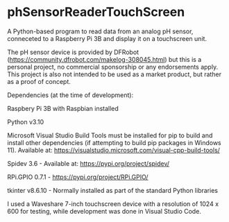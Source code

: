# phSensorReaderTouchScreen
A Python-based program to read data from an analog pH sensor, conneceted to a Raspberry Pi 3B and display it on a touchscreen unit.

The pH sensor device is provided by DFRobot (https://community.dfrobot.com/makelog-308045.html) but this is a personal project, no commercial sponsorship or any endorsements apply. This project is also not intended to be used as a market product, but rather as a proof of concept.

Dependencies (at the time of development):

Raspbery Pi 3B with Raspbian installed

Python v3.10

Microsoft Visual Studio Build Tools must be installed for pip to build and install other dependencies (if attempting to build pip packages in Windows 11). Available at: https://visualstudio.microsoft.com/visual-cpp-build-tools/

Spidev 3.6 - Available at: https://pypi.org/project/spidev/

RPi.GPIO 0.7.1 - https://pypi.org/project/RPi.GPIO/

tkinter v8.6.10 - Normally installed as part of the standard Python libraries

I used a Waveshare 7-inch touchscreen device with a resolution of 1024 x 600 for testing, while development was done in Visual Studio Code.
